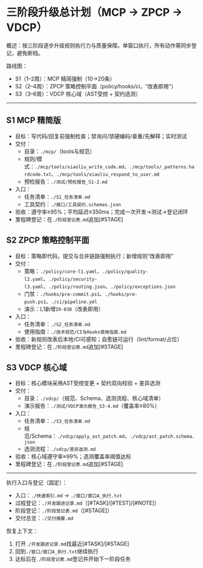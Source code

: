 # 三阶段升级总计划（MCP → ZPCP → VDCP）

概述：按三阶段逐步升级规则执行力与质量保障。单窗口执行，所有动作需同步登记，避免断档。

路线图：
- S1（1–2周）：MCP 精简强制（10→20条）
- S2（2–4周）：ZPCP 策略控制平面（policy/hooks/ci，“改表即用”）
- S3（3–6周）：VDCP 核心域（AST受控 + 契约选测）

---

## S1 MCP 精简版
- 目标：写代码/回复前强制检查；禁询问/禁硬编码/查重/先解释；实时测试
- 交付：
  - 目录：`./mcp/`（tools与规范）
  - 规则/模式：`./mcp/tools/xiaoliu_write_code.md`、`./mcp/tools/_patterns.hardcode.txt`、`./mcp/tools/xiaoliu_respond_to_user.md`
  - 预检报告：`./测试/预检报告_S1-2.md`
- 入口：
  - 任务清单：`./S1_任务清单.md`
  - 工具契约：`./接口/工具契约.schemas.json`
- 验收：遵守率≥95%；平均延迟≤350ms；完成一次开发→测试→登记闭环
- 里程碑登记：在`./阶段登记表.md`追加[#STAGE]

## S2 ZPCP 策略控制平面
- 目标：策略即代码，提交与合并链路强制执行；新增规则“改表即用”
- 交付：
  - 策略：`./policy/core-l1.yaml`、`./policy/quality-l2.yaml`、`./policy/security-l3.yaml`、`./policy/routing.json`、`./policy/exceptions.json`
  - 门禁：`./hooks/pre-commit.ps1`、`./hooks/pre-push.ps1`、`./ci/pipeline.yml`
  - 演示：L1新增`IR-038`（改表即用）
- 入口：
  - 任务清单：`./S2_任务清单.md`
  - 使用指南：`./技术规范/CI与Hooks使用指南.md`
- 验收：新规则改表后本地/CI可感知；自愈链可运行（lint/format/占位）
- 里程碑登记：在`./阶段登记表.md`追加[#STAGE]

## S3 VDCP 核心域
- 目标：核心模块采用AST受控变更 + 契约双向校验 + 差异选测
- 交付：
  - 目录：`./vdcp/`（规范、Schema、选测流程、核心域清单）
  - 演示报告：`./测试/VDCP演示报告_S3-4.md`（覆盖率≥80%）
- 入口：
  - 任务清单：`./S3_任务清单.md`
  - 规范/Schema：`./vdcp/apply_ast_patch.md`、`./vdcp/ast_patch.schema.json`
  - 选测流程：`./vdcp/差异选测.md`
- 验收：核心域遵守率≈99%；选测覆盖率阈值达标
- 里程碑登记：在`./阶段登记表.md`追加[#STAGE]

---

执行入口与登记（固定）：
- 入口：`./快速索引.md` → `./窗口/窗口A_执行.txt`
- 过程登记：`./开发跟进记录.md`（[#TASK]/[#TEST]/[#NOTE]）
- 阶段登记：`./阶段登记表.md`（[#STAGE]）
- 交付总览：`./交付摘要.md`

恢复上下文：
1) 打开`./开发跟进记录.md`找最近[#TASK]/[#STAGE]
2) 回到`./窗口/窗口A_执行.txt`继续执行
3) 达标后在`./阶段登记表.md`登记并开始下一阶段任务
